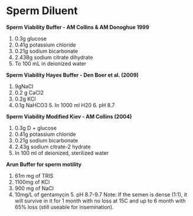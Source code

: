 # Sperm Diluent


**Sperm Viability Buffer - AM Collins & AM Donoghue 1999**
1. 0.3g glucose
2. 0.41g potassium chloride
3. 0.21g sodium bicarbonate
4. 2.438g sodium citrate dihydrate
5. To 100 mL in deionized water

**Sperm Viability Hayes Buffer - Den Boer et al. (2009)**
1. 9gNaCl
2. 0.2 g CaCl2
3. 0.2g KCl
4. 0.1g NaHCO3 5. In 1000 ml H20 6. pH 8.7

**Sperm Viability Modified Kiev - AM Collins (2004)**
1. 0.3g D + glucose
2. 0.41g potassium chloride
3. 0.21g sodium bicarbonate
4. 2.43g sodium citrate-2 hydrate
5. In 100 ml of deionized, sterilized water

**Arun Buffer for sperm motility**
1. 61m mg of TRIS
2. 1100mg of KCl
3. 900 mg of NaCl
4. 10mg/L of gentamycin 5. pH 8.7-9.7
Note: If the semen is dense (1:1), it will survive in it for 1 month with no loss at 15C and up to 6 month with 65% loss (still useable for insemination).

